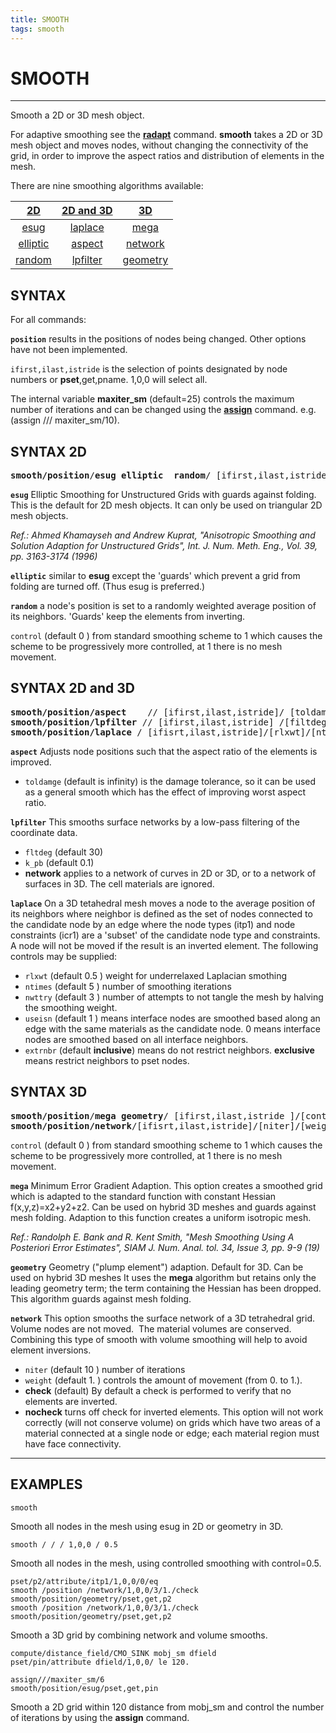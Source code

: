 ```yaml
---
title: SMOOTH
tags: smooth
---
```



# SMOOTH

----------------------

Smooth a 2D or 3D mesh object. 

For adaptive smoothing see the **[radapt](RADAPT.md)** command. **smooth** takes a 2D or 3D mesh object 
and moves nodes, without changing the connectivity of the grid, in order to improve the aspect ratios and distribution of
elements in the mesh.

There are nine smoothing algorithms available:

| &nbsp;[2D](#2d)&nbsp; | [2D and 3D](#2d3d) | &nbsp;[3D](#3d)&nbsp; |
| :--------: | :--------: | :--------: | 
| [esug](#esug) | [laplace](#laplace) | [mega](#mega) |
| [elliptic](#elliptic) | [aspect](#aspect) | [network](#network) |
 [random](#random) |  [lpfilter](#lpfilter) | [geometry](#geometry) |




## SYNTAX 

For all commands:

**`position`** results in the positions of nodes being changed. Other options have not been implemented.

`ifirst,ilast,istride` is the selection of points designated by node numbers or **pset**,get,pname. 1,0,0 will select all.


The internal variable **maxiter_sm** (default=25) controls the maximum number of iterations 
and can be changed using the **[assign](ASSIGN.md)** command. e.g.  (assign /// maxiter_sm/10). 


## SYNTAX 2D  <a name="2d"></a>
<pre>
<b>smooth/position</b>/<b>esug elliptic  random</b>/ [ifirst,ilast,istride ]/[control] 
</pre>

**`esug`** <a name="esug"></a>
 Elliptic Smoothing for Unstructured Grids with guards against folding. This is the default for 2D mesh objects. It can only be used on triangular 2D mesh objects.

*Ref.: Ahmed Khamayseh and Andrew Kuprat, "Anisotropic Smoothing and Solution Adaption for Unstructured Grids", Int. J. Num. Meth. Eng., Vol. 39, pp. 3163-3174 (1996)*


**`elliptic`** <a name="elliptic"></a>
similar to **esug** except the 'guards' which prevent a grid from folding are turned off. (Thus esug is preferred.) 


**`random`** <a name="random"></a>
 a node's position is set to a randomly weighted average position of its neighbors. 'Guards' keep the elements from inverting. 


`control` (default 0 )  from standard smoothing scheme to 1 which causes the scheme to be progressively more controlled, at 1 there is no mesh movement.


## SYNTAX 2D and 3D <a name="2d3d"></a>
<pre>
<b>smooth/position/aspect</b>    // [ifirst,ilast,istride]/ [toldamage] 
<b>smooth/position/lpfilter</b> // [ifirst,ilast,istride] /[filtdeg]/[k_pb]/<b>network</b>
<b>smooth/position/laplace</b> / [ifisrt,ilast,istride]/[rlxwt]/[ntimes]/[nwtty]/[useisn]/[extrnbr] 
</pre>


**`aspect`**  <a name="aspect"></a>
Adjusts node positions such that the aspect ratio of the elements is improved.
  - `toldamge` (default is infinity) is the damage tolerance, so it can be used as a general smooth which has the effect of improving worst aspect ratio.


**`lpfilter`**  <a name="lpfilter"></a>
This smooths surface networks by a low-pass filtering of the coordinate data. 
- `fltdeg` (default 30)
- `k_pb` (default 0.1)
- **network** applies to a network of curves in 2D or 3D, or to a network of surfaces in 3D.  The cell materials are ignored.


**`laplace`**  <a name="laplace"></a>
On a 3D tetahedral mesh moves a node to the average position of its neighbors where neighbor is defined as the set of nodes connected to the candidate node by an edge where the node types (itp1) and node constraints (icr1) are a 'subset' of the candidate node type and constraints.  A node will not be moved if the result is an inverted element. The following controls may be supplied: 
-  `rlxwt` (default 0.5 ) weight for underrelaxed  Laplacian smothing              
-  `ntimes` (default 5 )  number of smoothing iterations  
-  `nwttry` (default 3 )  number of attempts to not tangle the mesh by halving the  smoothing weight.               
-  `useisn` (default 1 )  means interface nodes are smoothed based along an edge with the same materials as the candidate node. 
0 means interface nodes are smoothed based on all interface neighbors.             
- `extrnbr` (default **inclusive**) means do not restrict neighbors.  **exclusive** means restrict neighbors to pset nodes.     


## SYNTAX 3D  <a name="3d"></a> 
<pre>
<b>smooth/position</b>/<b>mega geometry</b>/ [ifirst,ilast,istride ]/[control] 
<b>smooth/position/network</b>/[ifisrt,ilast,istride]/[niter]/[weight]/[<b>check nocheck</b>]
</pre>


`control` (default 0 )  from standard smoothing scheme to 1 which causes the scheme to be progressively more controlled, at 1 there is no mesh movement.


**`mega`**  <a name="mega"></a>
Minimum Error Gradient Adaption. This option creates a smoothed grid which is adapted to the standard function with constant
Hessian f(x,y,z)=x2+y2+z2. Can be used on hybrid 3D meshes and guards against mesh folding. 
Adaption to this function creates a uniform isotropic mesh.

*Ref.: Randolph E. Bank and R. Kent Smith, "Mesh Smoothing Using A Posteriori Error Estimates", SIAM J. Num.  Anal. tol. 34, Issue 3, pp. 9-9 (19)*


**`geometry`**  <a name="geometry"></a>
Geometry ("plump element") adaption. Default for 3D.
Can be used on hybrid 3D meshes It uses the **mega** algorithm but retains only the leading geometry term; 
the term containing the Hessian has been dropped. This algorithm guards against mesh folding.


**`network`**  <a name="network"></a>
This option smooths the surface network of a 3D tetrahedral grid.  Volume nodes are not moved.  
The material volumes are conserved.  Combining this type of smooth with volume smoothing will help to avoid element inversions.
- `niter` (default 10 ) number of iterations
- `weight` (default 1. ) controls the amount of movement (from 0. to 1.). 
- **check** (default) By default a check is performed to verify that no elements are inverted.
- **nocheck** turns off check for inverted elements. This option will not work correctly (will not conserve volume)
on grids which have two areas of a material connected at a single node or edge; each material region must have face connectivity.  


<hr>


## EXAMPLES

```
smooth
```
Smooth all nodes in the mesh using esug in 2D or geometry in 3D.


```
smooth / / / 1,0,0 / 0.5
```
Smooth all nodes in the mesh, using controlled smoothing with control=0.5.


```
pset/p2/attribute/itp1/1,0,0/0/eq
smooth /position /network/1,0,0/3/1./check
smooth/position/geometry/pset,get,p2
smooth /position /network/1,0,0/3/1./check
smooth/position/geometry/pset,get,p2
```
Smooth a 3D grid by combining network and volume smooths.

```
compute/distance_field/CMO_SINK mobj_sm dfield
pset/pin/attribute dfield/1,0,0/ le 120.

assign///maxiter_sm/6                                                           
smooth/position/esug/pset,get,pin
```
Smooth a 2D grid within 120 distance from mobj_sm and control the number of iterations by using the **assign** command.

